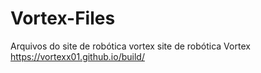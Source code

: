# Vortex-Files
Arquivos do site de robótica vortex
site de robótica Vortex https://vortexx01.github.io/build/
